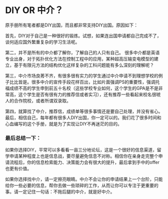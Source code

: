# DIY OR 中介？

&#x20;   原手册所有笔者都是DIY出国，而且都非常支持DIY出国。原因如下：&#x20;

&#x20;   首先，DIY对于自己是一种很好的锻炼。试想，如果连出国申请都自己完成不了，谈何适应国外繁重复杂的学习生活呢。

&#x20;   第二，并不是所有的中介都了解你，了解自己的人只有自己。 很多中介都是英语专业出身，对于拓扑优化方法在控制工程中的应用，某种超高压输变电模型的建立，基于有限元方法的结构优化这样复杂的工科问题能有多么深刻的理解呢？

&#x20;   第三，中介市场良莠不齐，有很多很有实力的学生通过中介申请不到理想学校的例子比比皆是。很多中介的宣传手段花样百出，比如片面强调PS的重要性，强调托福成绩不高的学生申到前五十名校（这些学校专业如何，这个学生的GPA是不是非常高，这个学生是否有很有力的推荐信或者实习），还有推荐一些看起来校名很唬人的合作院校，或者所谓双录取。

&#x20;   第四，就算找了中介，推荐信，成绩单等很多事情还是要自己处理，并没有省心。最后，相信自己，每年都有很多人DIY出国，你一定可以的。我们花了很多时间和心血编写的这个手册，就是为了实现让DIY不再迷茫的目的。

&#x20;  &#x20;

### 最后总结一下：

&#x20;   如果你选择DIY，平常可以多看看一亩三分地论坛，这是一个很好的信息渠道，留学申请某种程度上也是信息战，要尽量避免信息不对称。相信你在亲身走完整个申请流程后，你的信息检索能力、决策能力会有很大的提升，最后拿到手中的offer也更有价值。

&#x20;   如果你选择找中介，请一定擦亮眼睛。中介不会让你的申请结果上一个台阶，只能给你一些必要的信息，帮你去做一些琐碎的工作，从而让你可以专注于更重要的事。请一定记住一句话：不拖后腿的中介，就是好中介。
